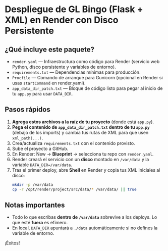 # Despliegue de GL Bingo (Flask + XML) en Render con Disco Persistente

## ¿Qué incluye este paquete?

- `render.yaml` — Infraestructura como código para Render (servicio web Python, disco persistente y variables de entorno).
- `requirements.txt` — Dependencias mínimas para producción.
- `Procfile` — Comando de arranque para Gunicorn (opcional en Render si usas `startCommand` en render.yaml).
- `app_data_dir_patch.txt` — Bloque de código listo para pegar al inicio de tu `app.py` para usar `DATA_DIR`.

## Pasos rápidos

1. **Agrega estos archivos a la raíz de tu proyecto** (donde está `app.py`).
2. **Pega el contenido de `app_data_dir_patch.txt` dentro de tu `app.py`** (debajo de los imports) y cambia tus rutas de XML para que usen `xml_path(...)`.
3. Crea/actualiza `requirements.txt` con el contenido provisto.
4. Sube el proyecto a GitHub.
5. En Render: New → **Blueprint** → selecciona tu repo con `render.yaml`.
6. Render creará el servicio con un **disco** montado en `/var/data` y la variable `DATA_DIR=/var/data`.
7. Tras el primer deploy, abre **Shell** en Render y copia tus XML iniciales al disco:
   ```bash
   mkdir -p /var/data
   cp -r /opt/render/project/src/data/* /var/data/ || true
   ```

## Notas importantes
- Todo lo que escribas **dentro de `/var/data`** sobrevive a los deploys. Lo que esté **fuera** es efímero.
- En local, `DATA_DIR` apuntará a `./data` automáticamente si no defines la variable de entorno.

¡Éxitos!
